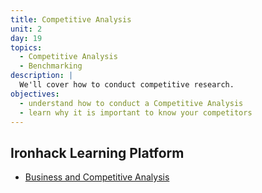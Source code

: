 ```yaml
---
title: Competitive Analysis
unit: 2
day: 19
topics:
  - Competitive Analysis
  - Benchmarking
description: |
  We'll cover how to conduct competitive research.
objectives:
  - understand how to conduct a Competitive Analysis
  - learn why it is important to know your competitors
---
```



Ironhack Learning Platform
--------------------------

- [Business and Competitive Analysis](http://learn.ironhack.com/#/learning_unit/7032)
